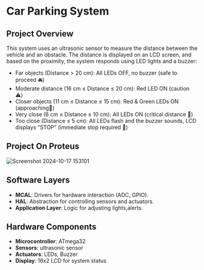 # Car Parking System
## Project Overview
This system uses an ultrasonic sensor to measure the distance between the vehicle and an obstacle. The distance is displayed on an LCD screen, and based on the proximity, the system responds using LED lights and a buzzer:
-	Far objects (Distance > 20 cm): All LEDs OFF, no buzzer (safe to proceed 🚘)
-	Moderate distance (16 cm ≤ Distance ≤ 20 cm): Red LED ON (caution ⚠️)
-	Closer objects (11 cm ≤ Distance ≤ 15 cm): Red & Green LEDs ON (approaching🚧)
-	Very close (6 cm ≤ Distance ≤ 10 cm): All LEDs ON (critical distance 🚨)
-	Too close (Distance ≤ 5 cm): All LEDs flash and the buzzer sounds, LCD displays “STOP” (immediate stop required 🛑)


## Project On Proteus
![Screenshot 2024-10-17 153101](https://github.com/user-attachments/assets/dd72b525-8bbf-4051-8b87-ea23c5c132d0)

## Software Layers
- **MCAL**: Drivers for hardware interaction (ADC, GPIO).
- **HAL**: Abstraction for controlling sensors and actuators.
- **Application Layer**: Logic for adjusting lights,alerts.

## Hardware Components
- **Microcontroller**: ATmega32
- **Sensors**: ultrasonic sensor
- **Actuators**: LEDs, Buzzer
- **Display**: 16x2 LCD for system status
